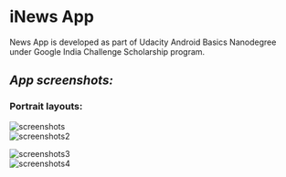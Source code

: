 # iNews App

News App is developed as part of Udacity Android Basics Nanodegree under Google India Challenge Scholarship program.

## **_App screenshots:_**

### **Portrait layouts:**

![screenshots]()   
![screenshots2]()

![screenshots3]()   
![screenshots4]()

